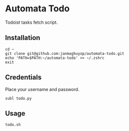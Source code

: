 # Automata Todo
Todoist tasks fetch script.

## Installation
```
cd ~
git clone git@github.com:janmaghuyop/automata-todo.git
echo 'PATH=$PATH:~/automata-todo' >> ~/.zshrc
exit
```

## Credentials
Place your username and password.
```
subl todo.py
```

## Usage
```
todo.sh
```
